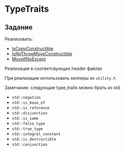 # TypeTraits

## Задание

Реализовать:
* [IsCopyConstructible](https://en.cppreference.com/w/cpp/types/is_copy_constructible)
* [IsNoThrowMoveConstructible](https://en.cppreference.com/w/cpp/types/is_move_constructible)
* [MoveIfNoExcept](https://en.cppreference.com/w/cpp/utility/move_if_noexcept)

Реализация в соответсвующих header файлах

При реализации использовать хелперы из `utility.h` 

Замечание: следующие type_traits можно брать из std
* `std::negation`
* `std::is_base_of`
* `std::is_reference`
* `std::disjunction`
* `std::is_same`
* `std::false_type`
* `std::true_type`
* `std::integral_constant`
* `std::is_destructible`
* `std::conjunction`